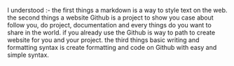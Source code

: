 
I understood :-
the first things a markdown is a way to style text on the web.
the second things a website Github is a project to show you case about follow you, do project, documentation and every things do you want to share in the world.
if you already use the Github is way to path to create website for you and your project.
the third things basic writing and formatting syntax is create formatting and code on Github with easy and simple syntax.
